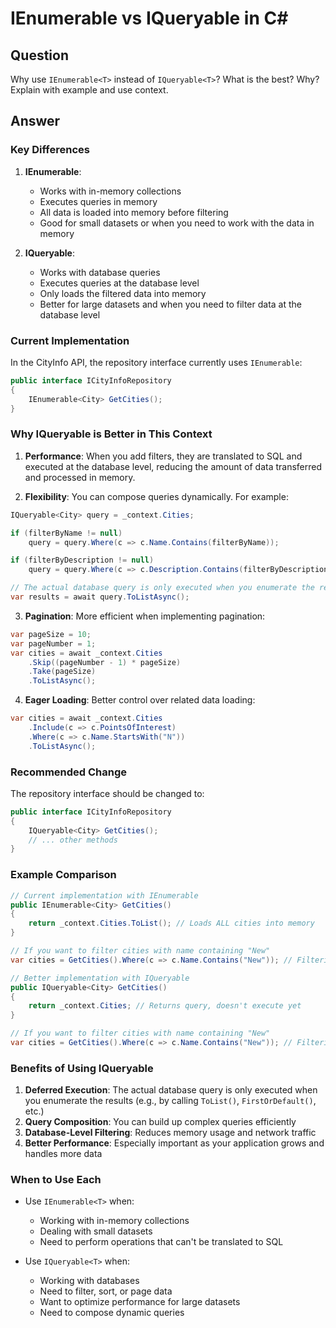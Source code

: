 # IEnumerable vs IQueryable in C#

## Question

Why use `IEnumerable<T>` instead of `IQueryable<T>`? What is the best? Why? Explain with example and use context.

## Answer

### Key Differences

1. **IEnumerable<T>**:

   - Works with in-memory collections
   - Executes queries in memory
   - All data is loaded into memory before filtering
   - Good for small datasets or when you need to work with the data in memory

2. **IQueryable<T>**:
   - Works with database queries
   - Executes queries at the database level
   - Only loads the filtered data into memory
   - Better for large datasets and when you need to filter data at the database level

### Current Implementation

In the CityInfo API, the repository interface currently uses `IEnumerable`:

```csharp
public interface ICityInfoRepository
{
    IEnumerable<City> GetCities();
}
```

### Why IQueryable is Better in This Context

1. **Performance**: When you add filters, they are translated to SQL and executed at the database level, reducing the amount of data transferred and processed in memory.

2. **Flexibility**: You can compose queries dynamically. For example:

```csharp
IQueryable<City> query = _context.Cities;

if (filterByName != null)
    query = query.Where(c => c.Name.Contains(filterByName));

if (filterByDescription != null)
    query = query.Where(c => c.Description.Contains(filterByDescription));

// The actual database query is only executed when you enumerate the results
var results = await query.ToListAsync();
```

3. **Pagination**: More efficient when implementing pagination:

```csharp
var pageSize = 10;
var pageNumber = 1;
var cities = await _context.Cities
    .Skip((pageNumber - 1) * pageSize)
    .Take(pageSize)
    .ToListAsync();
```

4. **Eager Loading**: Better control over related data loading:

```csharp
var cities = await _context.Cities
    .Include(c => c.PointsOfInterest)
    .Where(c => c.Name.StartsWith("N"))
    .ToListAsync();
```

### Recommended Change

The repository interface should be changed to:

```csharp
public interface ICityInfoRepository
{
    IQueryable<City> GetCities();
    // ... other methods
}
```

### Example Comparison

```csharp
// Current implementation with IEnumerable
public IEnumerable<City> GetCities()
{
    return _context.Cities.ToList(); // Loads ALL cities into memory
}

// If you want to filter cities with name containing "New"
var cities = GetCities().Where(c => c.Name.Contains("New")); // Filtering happens in memory

// Better implementation with IQueryable
public IQueryable<City> GetCities()
{
    return _context.Cities; // Returns query, doesn't execute yet
}

// If you want to filter cities with name containing "New"
var cities = GetCities().Where(c => c.Name.Contains("New")); // Filtering happens at database level
```

### Benefits of Using IQueryable

1. **Deferred Execution**: The actual database query is only executed when you enumerate the results (e.g., by calling `ToList()`, `FirstOrDefault()`, etc.)
2. **Query Composition**: You can build up complex queries efficiently
3. **Database-Level Filtering**: Reduces memory usage and network traffic
4. **Better Performance**: Especially important as your application grows and handles more data

### When to Use Each

- Use `IEnumerable<T>` when:

  - Working with in-memory collections
  - Dealing with small datasets
  - Need to perform operations that can't be translated to SQL

- Use `IQueryable<T>` when:
  - Working with databases
  - Need to filter, sort, or page data
  - Want to optimize performance for large datasets
  - Need to compose dynamic queries

